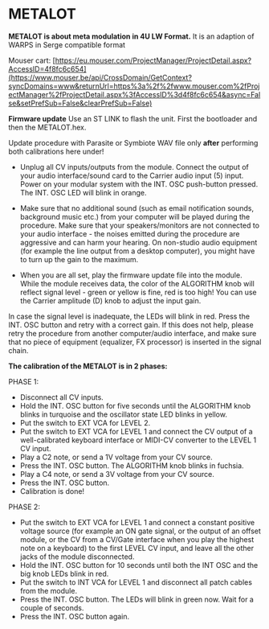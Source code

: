# METALOT
<B>METALOT is about meta modulation in 4U LW Format.</B> It is an adaption of WARPS in Serge compatible format

Mouser cart: [https://eu.mouser.com/ProjectManager/ProjectDetail.aspx?AccessID=4f8fc6c654](https://www.mouser.be/api/CrossDomain/GetContext?syncDomains=www&returnUrl=https%3a%2f%2fwww.mouser.com%2fProjectManager%2fProjectDetail.aspx%3fAccessID%3d4f8fc6c654&async=False&setPrefSub=False&clearPrefSub=False)

<B>Firmware update</B>
Use an ST LINK to flash the unit. First the bootloader and then the METALOT.hex.

Update procedure with Parasite or Symbiote WAV file only <B>after</B> performing both calibrations here under!

- Unplug all CV inputs/outputs from the module. Connect the output of your audio interface/sound card to the Carrier audio input (5) input. Power on your modular system with the INT. OSC push-button pressed. The INT. OSC LED will blink in orange.

- Make sure that no additional sound (such as email notification sounds, background music etc.) from your computer will be played during the procedure. Make sure that your speakers/monitors are not connected to your audio interface - the noises emitted during the procedure are aggressive and can harm your hearing. On non-studio audio equipment (for example the line output from a desktop computer), you might have to turn up the gain to the maximum.

- When you are all set, play the firmware update file into the module. While the module receives data, the color of the ALGORITHM knob will reflect signal level - green or yellow is fine, red is too high! You can use the Carrier amplitude (D) knob to adjust the input gain.

In case the signal level is inadequate, the LEDs will blink in red. Press the INT. OSC button and retry with a correct gain. If this does not help, please retry the procedure from another computer/audio interface, and make sure that no piece of equipment (equalizer, FX processor) is inserted in the signal chain.

<B>The calibration of the METALOT is in 2 phases:</B>

PHASE 1:


- Disconnect all CV inputs.
- Hold the INT. OSC button for five seconds until the ALGORITHM knob blinks in turquoise and the oscillator state LED blinks in yellow.
- Put the switch to EXT VCA for LEVEL 2.
- Put the switch to EXT VCA for LEVEL 1 and connect the CV output of a well-calibrated keyboard interface or MIDI-CV converter to the LEVEL 1 CV input.
- Play a C2 note, or send a 1V voltage from your CV source.
- Press the INT. OSC button. The ALGORITHM knob blinks in fuchsia.
- Play a C4 note, or send a 3V voltage from your CV source.
- Press the INT. OSC button.
- Calibration is done!


PHASE 2:

- Put the switch to EXT VCA for LEVEL 1 and connect a constant positive voltage source (for example an ON gate signal, or the output of an offset module, or the CV from a CV/Gate interface when you play the highest note on a keyboard) to the first LEVEL CV input, and leave all the other jacks of the module disconnected.
- Hold the INT. OSC button for 10 seconds until both the INT OSC and the big knob LEDs blink in red.
- Put the switch to INT VCA for LEVEL 1 and disconnect all patch cables from the module.
- Press the INT. OSC button. The LEDs will blink in green now. Wait for a couple of seconds.
- Press the INT. OSC button again.
